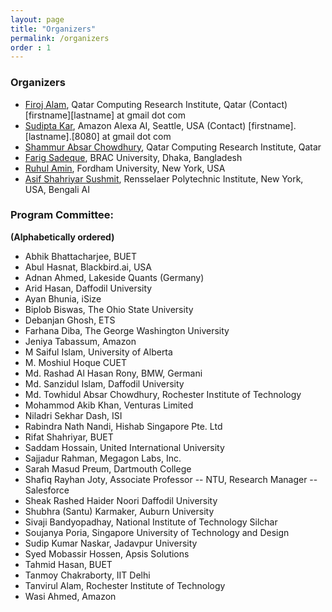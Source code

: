 ```yaml
---
layout: page
title: "Organizers"
permalink: /organizers
order : 1
---
```


### Organizers

- [Firoj Alam](https://sites.google.com/site/firojalam), Qatar Computing Research Institute, Qatar (Contact) [firstname][lastname] at gmail dot com
- [Sudipta Kar](http://sudiptakar.info), Amazon Alexa AI, Seattle, USA (Contact) [firstname].[lastname].[8080] at gmail dot com
- [Shammur Absar Chowdhury](http://shammur.one/), Qatar Computing Research Institute, Qatar
- [Farig Sadeque](https://sites.google.com/site/farigsadeque), BRAC University, Dhaka, Bangladesh
- [Ruhul Amin](https://ruhulsbu.github.io), Fordham University, New York, USA
- [Asif Shahriyar Sushmit](https://people.bengali.ai/sushmit), Rensselaer Polytechnic Institute, New York, USA, Bengali AI


<!-- ### Advisory Committee: -->

### Program Committee:
**(Alphabetically ordered)**
- Abhik Bhattacharjee, BUET
- Abul Hasnat, Blackbird.ai, USA
- Adnan Ahmed, Lakeside Quants (Germany)
- Arid Hasan, Daffodil University
- Ayan Bhunia, iSize
- Biplob Biswas, The Ohio State University
- Debanjan Ghosh, ETS
- Farhana Diba, The George Washington University
- Jeniya Tabassum, Amazon
- M Saiful Islam,	University of Alberta
- M. Moshiul Hoque	CUET
- Md. Rashad Al Hasan Rony,	BMW, Germani
- Md. Sanzidul Islam,	Daffodil University
- Md. Towhidul Absar Chowdhury, Rochester Institute of Technology
- Mohammod Akib Khan, Venturas Limited
- Niladri Sekhar Dash, ISI
- Rabindra Nath Nandi, Hishab Singapore Pte. Ltd
- Rifat Shahriyar, BUET
- Saddam Hossain, United International University
- Sajjadur Rahman, Megagon Labs, Inc.
- Sarah Masud Preum, Dartmouth College
- Shafiq Rayhan Joty, Associate Professor -- NTU, Research Manager -- Salesforce
- Sheak Rashed Haider Noori	Daffodil University
- Shubhra (Santu) Karmaker, Auburn University
- Sivaji Bandyopadhay, National Institute of Technology Silchar
- Soujanya Poria, Singapore University of Technology and Design
- Sudip Kumar Naskar, Jadavpur University
- Syed Mobassir Hossen, Apsis Solutions
- Tahmid Hasan, BUET
- Tanmoy Chakraborty, IIT Delhi
- Tanvirul Alam, Rochester Institute of Technology
- Wasi Ahmed, Amazon
